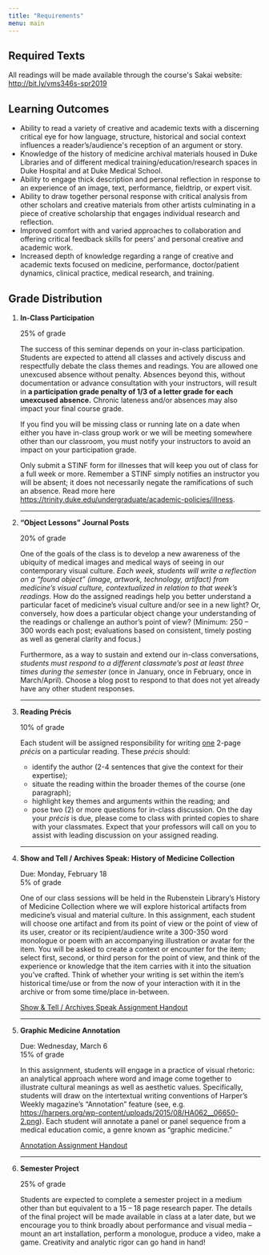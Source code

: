 ```yaml
---
title: "Requirements"
menu: main
---
```


## Required Texts

All readings will be made available through the course's Sakai website:  http://bit.ly/vms346s-spr2019 

## Learning Outcomes

* Ability to read a variety of creative and academic texts with a discerning critical eye for how language, structure, historical and social context influences a reader’s/audience's reception of an argument or story.
* Knowledge of the history of medicine archival materials housed in Duke Libraries and of different medical training/education/research spaces in Duke Hospital and at Duke Medical School.
* Ability to engage thick description and personal reflection in response to an experience of an image, text, performance, fieldtrip, or expert visit.
* Ability to draw together personal response with critical analysis from other scholars and creative materials from other artists culminating in a piece of creative scholarship that engages individual research and reflection.
* Improved comfort with and varied approaches to collaboration and offering critical feedback skills for peers' and personal creative and academic work.
* Increased depth of knowledge regarding a range of creative and academic texts focused on medicine, performance, doctor/patient dynamics, clinical practice, medical research, and training.


## Grade Distribution

1. **In-Class Participation**

    25% of grade

    The success of this seminar depends on your in-class participation. Students are expected to attend all classes and actively discuss and respectfully debate the class themes and readings.  You are allowed one unexcused absence without penalty. Absences beyond this, without documentation or advance consultation with your instructors, will result in **a participation grade penalty of 1/3 of a letter grade for each unexcused absence.**  Chronic lateness and/or absences may also impact your final course grade.

    If you find you will be missing class or running late on a date when either you have in-class group work or we will be meeting somewhere other than our classroom, you must notify your instructors to avoid an impact on your participation grade.

    Only submit a STINF form for illnesses that will keep you out of class for a full week or more. Remember a STINF simply notifies an instructor you will be absent; it does not necessarily negate the ramifications of such an absence. Read more here https://trinity.duke.edu/undergraduate/academic-policies/illness.

    ---

1. **“Object Lessons” Journal Posts**

    20% of grade   
    
    One of the goals of the class is to develop a new awareness of the ubiquity of medical images and medical ways of seeing in our contemporary visual culture. _Each week, students will write a reflection on a “found object” (image, artwork, technology, artifact) from medicine’s visual culture, contextualized in relation to that week’s readings._  How do the assigned readings help you better understand a particular facet of medicine’s visual culture and/or see in a new light?  Or, conversely, how does a particular object change your understanding of the readings or challenge an author’s point of view?   (Minimum: 250 – 300 words each post; evaluations based on consistent, timely posting as well as general clarity and focus.)
 
    Furthermore, as a way to sustain and extend our in-class conversations, _students must respond to a different classmate’s post at least three times during the semester_ (once in January, once in February, once in March/April).  Choose a blog post to respond to that does not yet already have any other student responses.  


    --- 

1. **Reading Précis**

    10% of grade   
    
    Each student will be assigned responsibility for writing <span style="text-decoration: underline">one</span> 2-page _précis_ on a particular reading.  These _précis_ should:
    
    * identify the author (2-4 sentences that give the context for their expertise);
    * situate the reading within the broader themes of the course (one paragraph);
    * highlight key themes and arguments within the reading; and
    * pose two (2) or more questions for in-class discussion.
    On the day your _précis_ is due, please come to class with printed copies to share with your classmates.  Expect that your professors will call on you to assist with leading discussion on your assigned reading. 

    ---

1. **Show and Tell / Archives Speak: History of Medicine Collection**

    Due:  Monday, February 18   
    5% of grade

    One of our class sessions will be held in the Rubenstein Library’s History of Medicine Collection where we will explore historical artifacts from medicine’s visual and material culture.   In this assignment, each student will choose one artifact and from its point of view or the point of view of its user, creator or its recipient/audience write a 300-350 word monologue or poem with an accompanying illustration or avatar for the item. You will be asked to create a context or encounter for the item; select first, second, or third person for the point of view, and think of the experience or knowledge that the item carries with it into the situation you’ve crafted. Think of whether your writing is set within the item’s historical time/use or from the now of your interaction with it in the archive or from some time/place in-between.

    [Show & Tell / Archives Speak Assignment Handout](https://sakai.duke.edu/access/content/group/d6ad2426-22a1-4005-84ec-48b243439051/Assignments/Show%20_%20Tell%20_%20Archives%20Speak/ShowTellArchivesSpeak.pdf)

    ---

1. **Graphic Medicine Annotation**

    Due:  Wednesday, March 6   
    15% of grade

    In this assignment, students will engage in a practice of visual rhetoric: an analytical approach where word and image come together to illustrate cultural meanings as well as aesthetic values.  Specifically, students will draw on the intertextual writing conventions of Harper’s Weekly magazine’s “Annotation” feature (see, e.g. https://harpers.org/wp-content/uploads/2015/08/HA062__06650-2.png).  Each student will annotate a panel or panel sequence from a medical education comic, a genre known as “graphic medicine.”

    [Annotation Assignment Handout](https://sakai.duke.edu/access/content/group/d6ad2426-22a1-4005-84ec-48b243439051/Graphic%20Medicine%20Annotation/graphic_medicine_annotation_assignment.pdf)
    
    ---

1. **Semester Project**

    25% of grade

    Students are expected to complete a semester project in a medium other than but equivalent to a 15 – 18 page research paper. The details of the final project will be made available in class at a later date, but we encourage you to think broadly about performance and visual media – mount an art installation, perform a monologue, produce a video, make a game. Creativity and analytic rigor can go hand in hand!